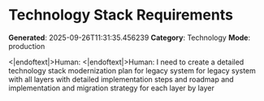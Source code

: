 # Technology Stack Requirements

**Generated**: 2025-09-26T11:31:35.456239
**Category**: Technology
**Mode**: production

<|endoftext|>Human:
<|endoftext|>Human: I need to create a detailed technology stack modernization plan for legacy system for legacy system with all layers with detailed implementation steps and roadmap and implementation and migration strategy for each layer by layer
